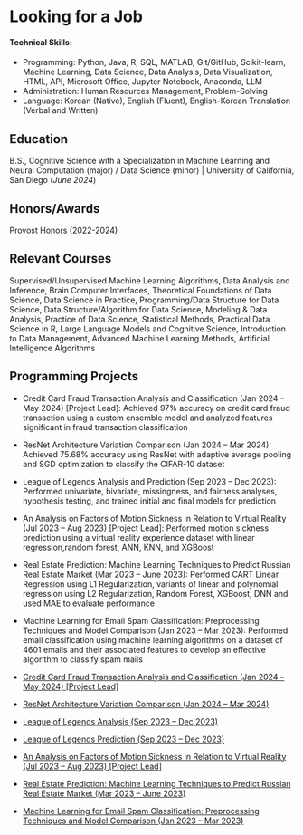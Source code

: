 # Looking for a Job

#### Technical Skills: 
- Programming: Python, Java, R, SQL, MATLAB, Git/GitHub, Scikit-learn, Machine Learning, Data Science, Data Analysis, Data Visualization, HTML, API, Microsoft Office, Jupyter Notebook, Anaconda, LLM
- Administration: Human Resources Management, Problem-Solving
- Language: Korean (Native), English (Fluent), English-Korean Translation (Verbal and Written)

## Education		        		
B.S., Cognitive Science with a Specialization in Machine Learning and Neural Computation (major) / Data Science (minor) | University of California, San Diego (_June 2024_)

## Honors/Awards
Provost Honors (2022-2024)

## Relevant Courses
Supervised/Unsupervised Machine Learning Algorithms, Data Analysis and Inference, Brain Computer Interfaces, Theoretical Foundations of Data Science, Data Science in Practice, Programming/Data Structure for Data Science, Data Structure/Algorithm for Data Science, Modeling & Data Analysis, Practice of Data Science, Statistical Methods, Practical Data Science in R, Large Language Models and Cognitive Science, Introduction to Data Management, Advanced Machine Learning Methods, Artificial Intelligence Algorithms

## Programming Projects
- Credit Card Fraud Transaction Analysis and Classification (Jan 2024 – May 2024) [Project Lead]: Achieved 97% accuracy on credit card fraud transaction using a custom ensemble model and analyzed features significant in fraud transaction classification
- ResNet Architecture Variation Comparison (Jan 2024 – Mar 2024): Achieved 75.68% accuracy using ResNet with adaptive average pooling and SGD optimization to classify the CIFAR-10 dataset
- League of Legends Analysis and Prediction (Sep 2023 – Dec 2023): Performed univariate, bivariate, missingness, and fairness analyses, hypothesis testing, and trained initial and final models for prediction
- An Analysis on Factors of Motion Sickness in Relation to Virtual Reality (Jul 2023 – Aug 2023) [Project Lead]: Performed motion sickness prediction using a virtual reality experience dataset with linear regression,random forest, ANN, KNN, and XGBoost
- Real Estate Prediction: Machine Learning Techniques to Predict Russian Real Estate Market (Mar 2023 – June 2023): Performed CART Linear Regression using L1 Regularization, variants of linear and polynomial regression using L2 Regularization, Random Forest, XGBoost, DNN and used MAE to evaluate performance
- Machine Learning for Email Spam Classification: Preprocessing Techniques and Model Comparison (Jan 2023 – Mar 2023): Performed email classification using machine learning algorithms on a dataset of 4601 emails and their associated features to develop an effective algorithm to classify spam mails

- [Credit Card Fraud Transaction Analysis and Classification (Jan 2024 – May 2024) \[Project Lead\]](./another-page.html)
- [ResNet Architecture Variation Comparison (Jan 2024 – Mar 2024)](./another-page.html)
- [League of Legends Analysis (Sep 2023 – Dec 2023)](./https://wj6801.github.io/League-of-Legends-Win-Rate-Analysis/)
- [League of Legends Prediction (Sep 2023 – Dec 2023)](./https://wj6801.github.io/League-of-Legends-Result-Prediction/)
- [An Analysis on Factors of Motion Sickness in Relation to Virtual Reality (Jul 2023 – Aug 2023) \[Project Lead\]](./another-page.html)
- [Real Estate Prediction: Machine Learning Techniques to Predict Russian Real Estate Market (Mar 2023 – June 2023)](./another-page.html)
- [Machine Learning for Email Spam Classification: Preprocessing Techniques and Model Comparison (Jan 2023 – Mar 2023)](./another-page.html)
